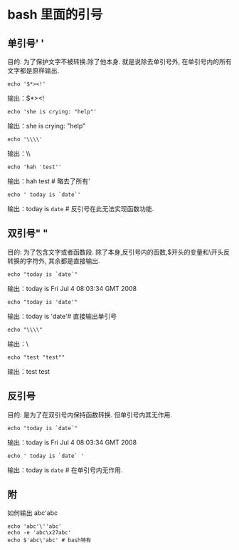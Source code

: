 # bash 里面的引号

## 单引号' '
目的: 为了保护文字不被转换.除了他本身. 就是说除去单引号外, 在单引号内的所有文字都是原样输出.

<!-- more -->

	echo '$*><!'

输出：$*><!

	echo 'she is crying: "help"'

输出：she is crying: "help"

	echo '\\\\'

输出：\\\\

	echo 'hah 'test''

输出：hah test # 略去了所有'

	echo ' today is `date`'

输出：today is `date` # 反引号在此无法实现函数功能.

 

## 双引号" "
目的: 为了包含文字或者函数段. 除了本身,反引号内的函数,$开头的变量和\\开头反转换的字符外, 其余都是直接输出.

	echo "today is `date`"

输出：today is Fri Jul 4 08:03:34 GMT 2008

	echo "today is 'date'" 

输出：today is 'date'# 直接输出单引号

	echo "\\\\"

输出：\\

	echo "test "test""

输出：test test

## 反引号` `
目的: 是为了在双引号内保持函数转换. 但单引号内其无作用.

	echo "today is `date`"

输出：today is Fri Jul 4 08:03:34 GMT 2008

	echo ' today is `date` '

输出：today is `date` # 在单引号内无作用.

 
## 附
如何输出 abc'abc

	echo 'abc'\''abc'
	echo -e 'abc\x27abc'
	echo $'abc\'abc' # bash特有

